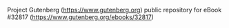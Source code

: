 Project Gutenberg (https://www.gutenberg.org) public repository for eBook #32817 (https://www.gutenberg.org/ebooks/32817)
